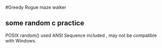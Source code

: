 #Greedy Rogue maze walker
## some random c practice

POSIX random() used
ANSI Sequence included
, may not be compatible with Windows.

